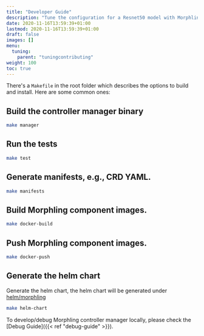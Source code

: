 ```yaml
---
title: "Developer Guide"
description: "Tune the configuration for a Resnet50 model with Morphling."
date: 2020-11-16T13:59:39+01:00
lastmod: 2020-11-16T13:59:39+01:00
draft: false
images: []
menu:
  tuning:
    parent: "tuningcontributing"
weight: 100
toc: true
---
```


There's a `Makefile` in the root folder which describes the options to build and install. Here are some common ones:

## Build the controller manager binary


```bash
make manager
```

## Run the tests


```bash
make test
```

## Generate manifests, e.g., CRD YAML.


```bash
make manifests
```

## Build Morphling component images.


```bash
make docker-build
```

## Push Morphling component images.


```bash
make docker-push
```

## Generate the helm chart

Generate the helm chart, the helm chart will be generated under [helm/morphling](https://github.com/kubedl-io/morphling/tree/main/helm/morphling)


```bash
make helm-chart
```

To develop/debug Morphling controller manager locally, please check the [Debug Guide]({{< ref "debug-guide" >}}).
